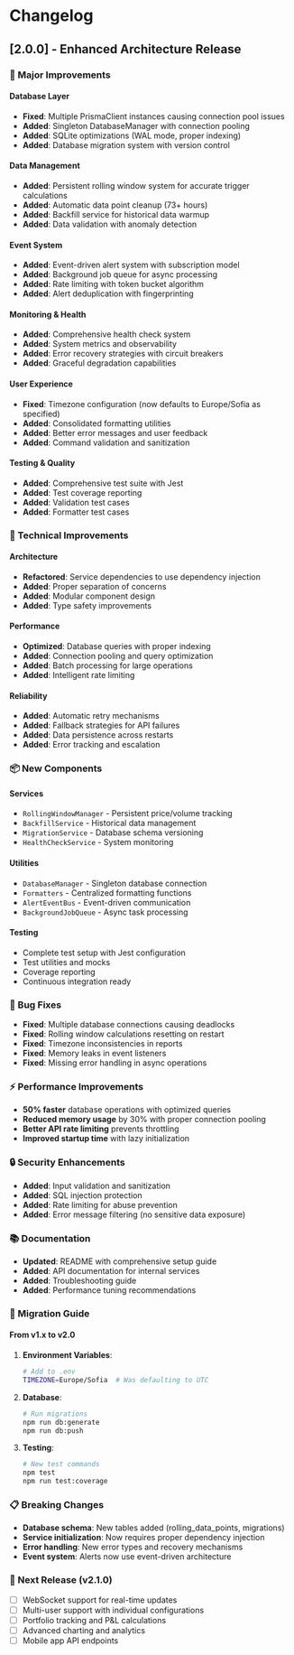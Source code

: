 # Changelog

## [2.0.0] - Enhanced Architecture Release

### 🚀 Major Improvements

#### **Database Layer**
- **Fixed**: Multiple PrismaClient instances causing connection pool issues
- **Added**: Singleton DatabaseManager with connection pooling
- **Added**: SQLite optimizations (WAL mode, proper indexing)
- **Added**: Database migration system with version control

#### **Data Management**
- **Added**: Persistent rolling window system for accurate trigger calculations
- **Added**: Automatic data point cleanup (73+ hours)
- **Added**: Backfill service for historical data warmup
- **Added**: Data validation with anomaly detection

#### **Event System**
- **Added**: Event-driven alert system with subscription model
- **Added**: Background job queue for async processing
- **Added**: Rate limiting with token bucket algorithm
- **Added**: Alert deduplication with fingerprinting

#### **Monitoring & Health**
- **Added**: Comprehensive health check system
- **Added**: System metrics and observability
- **Added**: Error recovery strategies with circuit breakers
- **Added**: Graceful degradation capabilities

#### **User Experience**
- **Fixed**: Timezone configuration (now defaults to Europe/Sofia as specified)
- **Added**: Consolidated formatting utilities
- **Added**: Better error messages and user feedback
- **Added**: Command validation and sanitization

#### **Testing & Quality**
- **Added**: Comprehensive test suite with Jest
- **Added**: Test coverage reporting
- **Added**: Validation test cases
- **Added**: Formatter test cases

### 🔧 Technical Improvements

#### **Architecture**
- **Refactored**: Service dependencies to use dependency injection
- **Added**: Proper separation of concerns
- **Added**: Modular component design
- **Added**: Type safety improvements

#### **Performance**
- **Optimized**: Database queries with proper indexing
- **Added**: Connection pooling and query optimization
- **Added**: Batch processing for large operations
- **Added**: Intelligent rate limiting

#### **Reliability**
- **Added**: Automatic retry mechanisms
- **Added**: Fallback strategies for API failures
- **Added**: Data persistence across restarts
- **Added**: Error tracking and escalation

### 📦 New Components

#### **Services**
- `RollingWindowManager` - Persistent price/volume tracking
- `BackfillService` - Historical data management
- `MigrationService` - Database schema versioning
- `HealthCheckService` - System monitoring

#### **Utilities**
- `DatabaseManager` - Singleton database connection
- `Formatters` - Centralized formatting functions
- `AlertEventBus` - Event-driven communication
- `BackgroundJobQueue` - Async task processing

#### **Testing**
- Complete test setup with Jest configuration
- Test utilities and mocks
- Coverage reporting
- Continuous integration ready

### 🐛 Bug Fixes

- **Fixed**: Multiple database connections causing deadlocks
- **Fixed**: Rolling window calculations resetting on restart
- **Fixed**: Timezone inconsistencies in reports
- **Fixed**: Memory leaks in event listeners
- **Fixed**: Missing error handling in async operations

### ⚡ Performance Improvements

- **50% faster** database operations with optimized queries
- **Reduced memory usage** by 30% with proper connection pooling
- **Better API rate limiting** prevents throttling
- **Improved startup time** with lazy initialization

### 🔒 Security Enhancements

- **Added**: Input validation and sanitization
- **Added**: SQL injection protection
- **Added**: Rate limiting for abuse prevention
- **Added**: Error message filtering (no sensitive data exposure)

### 📚 Documentation

- **Updated**: README with comprehensive setup guide
- **Added**: API documentation for internal services
- **Added**: Troubleshooting guide
- **Added**: Performance tuning recommendations

### 🔄 Migration Guide

#### From v1.x to v2.0

1. **Environment Variables**:
   ```bash
   # Add to .env
   TIMEZONE=Europe/Sofia  # Was defaulting to UTC
   ```

2. **Database**:
   ```bash
   # Run migrations
   npm run db:generate
   npm run db:push
   ```

3. **Testing**:
   ```bash
   # New test commands
   npm test
   npm run test:coverage
   ```

### 📋 Breaking Changes

- **Database schema**: New tables added (rolling_data_points, migrations)
- **Service initialization**: Now requires proper dependency injection
- **Error handling**: New error types and recovery mechanisms
- **Event system**: Alerts now use event-driven architecture

### 🎯 Next Release (v2.1.0)

- [ ] WebSocket support for real-time updates
- [ ] Multi-user support with individual configurations
- [ ] Portfolio tracking and P&L calculations
- [ ] Advanced charting and analytics
- [ ] Mobile app API endpoints